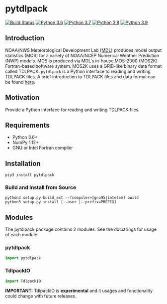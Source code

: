 # pytdlpack

[![Build Status](https://travis-ci.com/eengl/pytdlpack.svg?branch=master)](https://travis-ci.com/eengl/pytdlpack)
[![Python 3.6](https://img.shields.io/badge/python-3.6-blue.svg)](https://www.python.org/downloads/release/python-360/)
[![Python 3.7](https://img.shields.io/badge/python-3.7-blue.svg)](https://www.python.org/downloads/release/python-370/)
[![Python 3.8](https://img.shields.io/badge/python-3.8-blue.svg)](https://www.python.org/downloads/release/python-380/)
[![Python 3.9](https://img.shields.io/badge/python-3.9-blue.svg)](https://www.python.org/downloads/release/python-390/)

## Introduction

NOAA/NWS Meteorological Development Lab ([MDL](https://www.weather.gov/mdl/)) produces model output statistics (MOS) for a variety of NOAA/NCEP Numerical Weather Prediction (NWP) models.  MOS is produced via MDL's in-house MOS-2000 (MOS2K) Fortran-based software system.  MOS2K uses a GRIB-like binary data format called TDLPACK.  `pytdlpack` is a Python interface to reading and writing TDLPACK files.  A brief introduction to TDLPACK files and data format can be found [here](TDLPACK.md).

## Motivation

Provide a Python interface for reading and writing TDLPACK files.

## Requirements
* Python 3.6+
* NumPy 1.12+
* GNU or Intel Fortran compiler

## Installation

```shell
pip3 install pytdlpack
```

### Build and Install from Source

```shell
python3 setup.py build_ext --fcompiler=[gnu95|intelem] build
python3 setup.py install [--user |--prefix=PREFIX]
```
## Modules

The pytdlpack package contains 2 modules.  See the docstrings for usage of each module

### pytdlpack

```python
import pytdlpack
```

### TdlpackIO

```python
import TdlpackIO
```
**IMPORTANT:** TdlpackIO is **experimental** and it usages and functionality could change with future releases.
